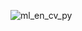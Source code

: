 ![ml_en_cv_py](https://user-images.githubusercontent.com/38844881/160864158-3a8330dd-5405-4d41-bbb9-121648270921.png)

